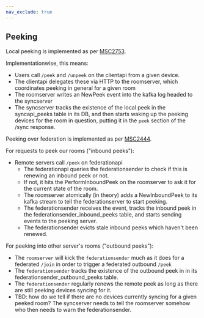 ```yaml
---
nav_exclude: true
---
```


## Peeking

Local peeking is implemented as per [MSC2753](https://github.com/matrix-org/matrix-doc/pull/2753).

Implementationwise, this means:

* Users call `/peek` and `/unpeek` on the clientapi from a given device.
* The clientapi delegates these via HTTP to the roomserver, which coordinates peeking in general for a given room
* The roomserver writes an NewPeek event into the kafka log headed to the syncserver
* The syncserver tracks the existence of the local peek in the syncapi_peeks table in its DB, and then starts waking up the peeking devices for the room in question, putting it in the `peek` section of the /sync response.

Peeking over federation is implemented as per [MSC2444](https://github.com/matrix-org/matrix-doc/pull/2444).

For requests to peek our rooms ("inbound peeks"):

* Remote servers call `/peek` on federationapi
  * The federationapi queries the federationsender to check if this is renewing an inbound peek or not.
  * If not, it hits the PerformInboundPeek on the roomserver to ask it for the current state of the room.
  * The roomserver atomically (in theory) adds a NewInboundPeek to its kafka stream to tell the federationserver to start peeking.
  * The federationsender receives the event, tracks the inbound peek in the federationsender_inbound_peeks table, and starts sending events to the peeking server.
  * The federationsender evicts stale inbound peeks which haven't been renewed.

For peeking into other server's rooms ("outbound peeks"):

* The `roomserver` will kick the `federationsender` much as it does for a federated `/join` in order to trigger a federated outbound `/peek`
* The `federationsender` tracks the existence of the outbound peek in in its federationsender_outbound_peeks table.
* The `federationsender` regularly renews the remote peek as long as there are still peeking devices syncing for it.
* TBD: how do we tell if there are no devices currently syncing for a given peeked room?  The syncserver needs to tell the roomserver
    somehow who then needs to warn the federationsender.

